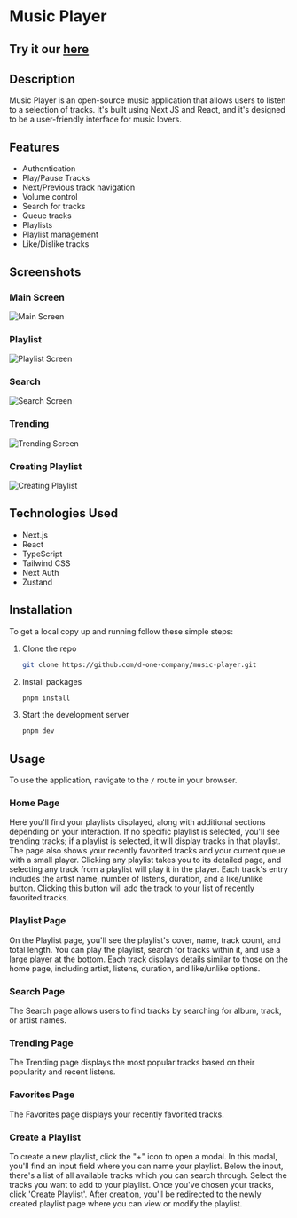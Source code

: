 # Music Player

## Try it our [here](https://music.d-one.design)

## Description

Music Player is an open-source music application that allows users to listen to a selection of tracks. It's built using Next JS and React, and it's designed to be a user-friendly interface for music lovers.

## Features

- Authentication
- Play/Pause Tracks
- Next/Previous track navigation
- Volume control
- Search for tracks
- Queue tracks
- Playlists
- Playlist management
- Like/Dislike tracks

## Screenshots

### Main Screen

![Main Screen](https://utfs.io/f/33728b94-5bcc-4f7d-aa8f-69074bde38cd-fhm5bw.43.19.jpg)

### Playlist

![Playlist Screen](https://utfs.io/f/18eb3cd2-1407-404a-8245-930a57fbc1e0-fhm5bw.39.49.jpg)

### Search

![Search Screen](https://utfs.io/f/31bae30c-f74f-4cea-868f-c0192f69d8c2-fhm5bw.57.28.jpg)

### Trending

![Trending Screen](https://utfs.io/f/230d9e4f-1851-46f5-94af-c1e7019927f7-fhm5bv.02.10.jpg)

### Creating Playlist

![Creating Playlist](https://utfs.io/f/fc89a9a9-dc15-4994-aab5-5f3b6b46c58b-fhm5bv.45.53.jpg)

## Technologies Used

- Next.js
- React
- TypeScript
- Tailwind CSS
- Next Auth
- Zustand

## Installation

To get a local copy up and running follow these simple steps:

1. Clone the repo

    ```bash
    git clone https://github.com/d-one-company/music-player.git
    ```

2. Install packages

    ```bash
    pnpm install
    ```

3. Start the development server

    ```bash
    pnpm dev
    ```

## Usage

To use the application, navigate to the `/` route in your browser.

### Home Page

Here you'll find your playlists displayed, along with additional sections depending on your interaction. If no specific playlist is selected, you'll see trending tracks; if a playlist is selected, it will display tracks in that playlist. The page also shows your recently favorited tracks and your current queue with a small player. Clicking any playlist takes you to its detailed page, and selecting any track from a playlist will play it in the player. Each track's entry includes the artist name, number of listens, duration, and a like/unlike button. Clicking this button will add the track to your list of recently favorited tracks.

### Playlist Page

On the Playlist page, you'll see the playlist's cover, name, track count, and total length. You can play the playlist, search for tracks within it, and use a large player at the bottom. Each track displays details similar to those on the home page, including artist, listens, duration, and like/unlike options.

### Search Page

The Search page allows users to find tracks by searching for album, track, or artist names.

### Trending Page

The Trending page displays the most popular tracks based on their popularity and recent listens.

### Favorites Page

The Favorites page displays your recently favorited tracks.

### Create a Playlist

To create a new playlist, click the "+" icon to open a modal. In this modal, you'll find an input field where you can name your playlist. Below the input, there's a list of all available tracks which you can search through. Select the tracks you want to add to your playlist. Once you've chosen your tracks, click 'Create Playlist'. After creation, you'll be redirected to the newly created playlist page where you can view or modify the playlist.
